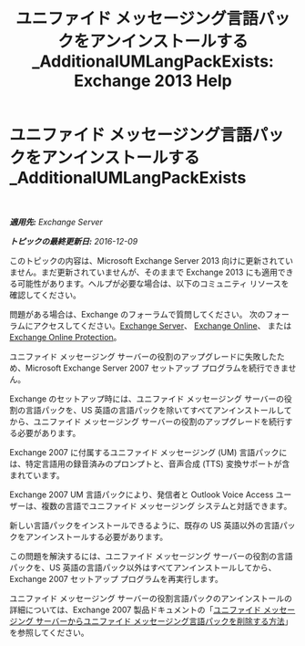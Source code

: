 ﻿---
title: 'ユニファイド メッセージング言語パックをアンインストールする_AdditionalUMLangPackExists: Exchange 2013 Help'
TOCTitle: ユニファイド メッセージング言語パックをアンインストールする_AdditionalUMLangPackExists
ms:assetid: 3a7e2621-0553-44f5-8029-c72fea25af3c
ms:mtpsurl: https://technet.microsoft.com/ja-jp/library/ms.exch.setupreadiness.additionalumlangpackexists(v=EXCHG.150)
ms:contentKeyID: 48269373
ms.date: 04/24/2018
mtps_version: v=EXCHG.150
ms.translationtype: HT
---

# ユニファイド メッセージング言語パックをアンインストールする\_AdditionalUMLangPackExists

 

_**適用先:** Exchange Server_

_**トピックの最終更新日:** 2016-12-09_

このトピックの内容は、Microsoft Exchange Server 2013 向けに更新されていません。まだ更新されていませんが、そのままで Exchange 2013 にも適用できる可能性があります。ヘルプが必要な場合は、以下のコミュニティ リソースを確認してください。

問題がある場合は、Exchange のフォーラムで質問してください。 次のフォーラムにアクセスしてください。[Exchange Server](https://go.microsoft.com/fwlink/p/?linkid=60612)、 [Exchange Online](https://go.microsoft.com/fwlink/p/?linkid=267542)、 または [Exchange Online Protection](https://go.microsoft.com/fwlink/p/?linkid=285351)。

ユニファイド メッセージング サーバーの役割のアップグレードに失敗したため、Microsoft Exchange Server 2007 セットアップ プログラムを続行できません。

Exchange のセットアップ時には、ユニファイド メッセージング サーバーの役割の言語パックを、US 英語の言語パックを除いてすべてアンインストールしてから、ユニファイド メッセージング サーバーの役割のアップグレードを続行する必要があります。

Exchange 2007 に付属するユニファイド メッセージング (UM) 言語パックには、特定言語用の録音済みのプロンプトと、音声合成 (TTS) 変換サポートが含まれています。

Exchange 2007 UM 言語パックにより、発信者と Outlook Voice Access ユーザーは、複数の言語でユニファイド メッセージング システムと対話できます。

新しい言語パックをインストールできるように、既存の US 英語以外の言語パックをアンインストールする必要があります。

この問題を解決するには、ユニファイド メッセージング サーバーの役割の言語パックを、US 英語の言語パック以外はすべてアンインストールしてから、Exchange 2007 セットアップ プログラムを再実行します。

ユニファイド メッセージング サーバーの役割言語パックのアンインストールの詳細については、Exchange 2007 製品ドキュメントの「[ユニファイド メッセージング サーバーからユニファイド メッセージング言語パックを削除する方法](https://go.microsoft.com/fwlink/?linkid=85973)」を参照してください。

